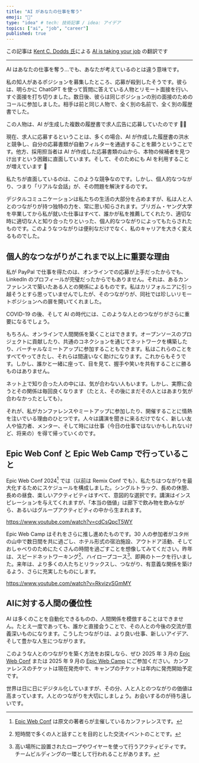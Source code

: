 ```yaml
---
title: "AI があなたの仕事を奪う"
emoji: "🤝"
type: "idea" # tech: 技術記事 / idea: アイデア
topics: ["ai", "job", "career"]
published: true
---
```


この記事は [Kent C. Dodds 氏](https://kentcdodds.com)による [AI is taking your job](https://kentcdodds.com/blog/ai-is-taking-your-job) の翻訳です


---

AI はあなたの仕事を奪う...でも、あなたが考えているのとは違う意味です。

私の知人があるポジションを募集したところ、応募が殺到したそうです。彼らは、明らかに ChatGPT を使って質問に答えている人物とリモート面接を行い、すぐ面接を打ち切りました。数日後、彼らは同じポジションの別の面接のためのコールに参加しました。相手は前と同じ人物で、全く別の名前で、全く別の履歴書でした。

この人物は、AI が生成した複数の履歴書で求人広告に応募していたのです 🤦‍♂️

現在、求人に応募するということは、多くの場合、AI が作成した履歴書の洪水と競争し、自分の応募書類が自動フィルターを通過することを願うということです。他方、採用担当者は AI が作成した応募書類の山から、本物の候補者を見つけ出すという困難に直面しています。そして、そのためにも AI を利用することが増えています 😬

私たちが直面しているのは、このような競争なのです。しかし、個人的なつながり、つまり「リアルな会話」が、その問題を解決するのです。

デジタルコミュニケーションは私たちの生活の大部分を占めますが、私は人と人とのつながりが持つ独特の力を、常に思い知らされます。ブリガム・ヤング大学を卒業してから私が就いた仕事はすべて、誰かが私を推薦してくれたり、適切な時に適切な人と知り合ったりといった、個人的なつながりによってもたらされたものです。このようなつながりは便利なだけでなく、私のキャリアを大きく変えるものでした。

## 個人的なつながりがこれまで以上に重要な理由

私が PayPal で仕事を得たのは、オンラインでの応募が上手だったからでも、LinkedIn のプロフィールが完璧だったからでもありません。それは、あるカンファレンスで築いたある人との関係によるものです。私はカリフォルニアに引っ越そうとすら思っていませんでしたが、そのつながりが、同社では珍しいリモートポジションへの扉を開いてくれました。

COVID-19 の後、そして AI の時代には、このような人とのつながりがさらに重要になるでしょう。

もちろん、オンラインで人間関係を築くことはできます。オープンソースのプロジェクトに貢献したり、共通のコネクションを通じてネットワークを構築したり、バーチャルなミートアップに参加することもできます。私はこれらのことをすべてやってきたし、それらは間違いなく助けになります。これからもそうです。しかし、誰かと一緒に座って、目を見て、握手や笑いを共有することに勝るものはありません。

ネット上で知り合った人の中には、気が合わない人もいます。しかし、実際に会うとその関係は毎回良くなります（たとえ、その後にまだその人とはあまり気が合わなかったとしても）。

それが、私がカンファレンスやミートアップに参加したり、開催することに情熱を注いでいる理由のひとつです。人々は講演を聞きに来るだけでなく、新しい友人や協力者、メンター、そして時には仕事（今日の仕事ではないかもしれないけど、将来の）を得て帰っていくのです。

## Epic Web Conf と Epic Web Camp で行っていること

Epic Web Conf 2024[^1] では（以前は Remix Conf でも）、私たちはつながりを最大化するためにスケジュールを構成しました。シングルトラック、長めの休憩、長めの昼食、楽しいアクティビティはすべて、意図的な選択です。講演はインスピレーションを与えてくれますが、「本当の価値」は廊下で飲み物を飲みながら、あるいはグループアクティビティの中から生まれます。

[^1]: [Epic Web Conf](https://www.epicweb.dev/conf/2025) は原文の著者らが主催しているカンファレンスです。

https://www.youtube.com/watch?v=cdCsQpcT5WY

Epic Web Camp はそれをさらに推し進めたものです。30 人の参加者がユタ州の山中で数日間を共に過ごし、ホテル形式の宿泊施設、アウトドア活動、そしておしゃべりのためにたくさんの時間を過ごすことを想像してみてください。昨年は、スピードネットワーキング[^2]、ハイロープコース[^3]、即興のトークを行いました。来年は、より多くの人たちとリラックスし、つながり、有意義な関係を築けるよう、さらに充実したものにします。

[^2]: 短時間で多くの人と話すことを目的とした交流イベントのことです。

[^3]: 高い場所に設置されたロープやワイヤーを使って行うアクティビティです。チームビルディングの一環として行われることがあります。

https://www.youtube.com/watch?v=RkvizvSGmMY

## AIに対する人間の優位性

AI は多くのことを自動化できるものの、人間関係を模倣することはできません。たとえ一度であっても、誰かと直接会うことで、その人との今後の交流が意義深いものになります。こうしたつながりは、より良い仕事、新しいアイデア、そして豊かな人生につながります。

このような人とのつながりを築く方法をお探しなら、ぜひ 2025 年 3 月の [Epic Web Conf](https://www.epicweb.dev/conf) または 2025 年 9 月の [Epic Web Camp](https://www.epicweb.dev/camp) にご参加ください。カンファレンスのチケットは現在発売中で、キャンプのチケットは年内に発売開始予定です。

世界は日に日にデジタル化していますが、その分、人と人とのつながりの価値は高まっています。人とのつながりを大切にしましょう。お会いするのが待ち遠しいです。
